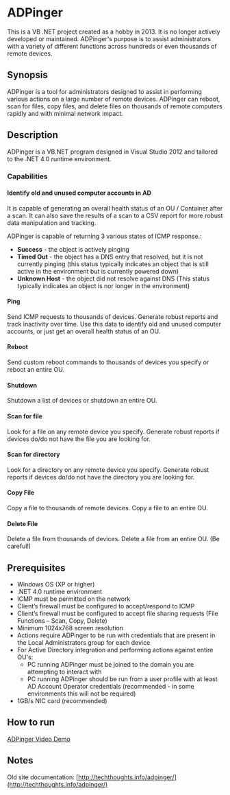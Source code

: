# ADPinger
This is a VB .NET project created as a hobby in 2013. It is no longer actively developed or maintained. ADPinger's purpose is to assist administrators with a variety of different functions across hundreds or even thousands of remote devices.

## Synopsis
ADPinger is a tool for administrators designed to assist in performing various actions on a large number of remote devices. ADPinger can reboot, scan for files, copy files, and delete files on thousands of remote computers rapidly and with minimal network impact.

## Description

ADPinger is a VB.NET program designed in Visual Studio 2012 and tailored to the .NET 4.0 runtime environment.  

### Capabilities

#### Identify old and unused computer accounts in AD

It is capable of generating an overall health status of an OU / Container after a scan.
It can also save the results of a scan to a CSV report for more robust data manipulation and tracking.

ADPinger is capable of returning 3 various states of ICMP response.:
 * **Success** - the object is actively pinging
 * **Timed Out** - the object has a DNS entry that resolved, but it is not currently pinging (this status typically indicates an object that is still active in the environment but is currently powered down)
 * **Unknown Host** - the object did not resolve against DNS (This status typically indicates an object is nor longer in the environment)

#### Ping

Send ICMP requests to thousands of devices.  Generate robust reports and track inactivity over time.  Use this data to identify old and unused computer accounts, or just get an overall health status of an OU.

#### Reboot

Send custom reboot commands to thousands of devices you specify or reboot an entire OU.

#### Shutdown

Shutdown a list of devices or shutdown an entire OU.

#### Scan for file

Look for a file on any remote device you specify. Generate robust reports if devices do/do not have the file you are looking for.

#### Scan for directory

Look for a directory on any remote device you specify. Generate robust reports if devices do/do not have the directory you are looking for.

#### Copy File

Copy a file to thousands of remote devices.  Copy a file to an entire OU.

#### Delete File

Delete a file from thousands of devices.  Delete a file from an entire OU.  (Be careful!)

## Prerequisites

* Windows OS (XP or higher)
* .NET 4.0 runtime environment
* ICMP must be permitted on the network
* Client’s firewall must be configured to accept/respond to ICMP
* Client’s firewall must be configured to accept file sharing requests (File Functions – Scan, Copy, Delete)
* Minimum 1024x768 screen resolution
* Actions require ADPinger to be run with credentials that are present in the Local Administrators group for each device
* For Active Directory integration and performing actions against entire OU's:
  * PC running ADPinger must be joined to the domain you are attempting to interact with
  * PC running ADPinger should be run from a user profile with at least AD Account Operator credentials (recommended - in some environments this will not be required)
* 1GB/s NIC card (recommended)

## How to run

[ADPinger Video Demo](https://youtu.be/dOIZBVNR5dM)

## Notes

Old site documentation: [http://techthoughts.info/adpinger/](http://techthoughts.info/adpinger/)